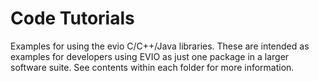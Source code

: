 #  **Code Tutorials**

Examples for using the evio C/C++/Java libraries. These are intended as examples for developers using EVIO as just one package in a larger software suite. See contents within each folder for more information.